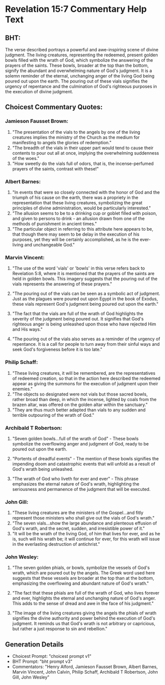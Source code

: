 # Revelation 15:7 Commentary Help Text

## BHT:
The verse described portrays a powerful and awe-inspiring scene of divine judgment. The living creatures, representing the redeemed, present golden bowls filled with the wrath of God, which symbolize the answering of the prayers of the saints. These bowls, broader at the top than the bottom, signify the abundant and overwhelming nature of God's judgment. It is a solemn reminder of the eternal, unchanging anger of the living God being poured out upon the earth. The pouring out of these vials signifies the urgency of repentance and the culmination of God's righteous purposes in the execution of divine judgment.

## Choicest Commentary Quotes:
### Jamieson Fausset Brown:
1. "The presentation of the vials to the angels by one of the living creatures implies the ministry of the Church as the medium for manifesting to angels the glories of redemption."
2. "The breadth of the vials in their upper part would tend to cause their contents to pour out all at once, implying the overwhelming suddenness of the woes."
3. "How sweetly do the vials full of odors, that is, the incense-perfumed prayers of the saints, contrast with these!"

### Albert Barnes:
1. "In events that were so closely connected with the honor of God and the triumph of his cause on the earth, there was a propriety in the representation that these living creatures, symbolizing the great principles of divine administration, would be particularly interested."
2. "The allusion seems to be to a drinking cup or goblet filled with poison, and given to persons to drink - an allusion drawn from one of the methods of punishment in ancient times."
3. "The particular object in referring to this attribute here appears to be, that though there may seem to be delay in the execution of his purposes, yet they will be certainly accomplished, as he is the ever-living and unchangeable God."

### Marvin Vincent:
1. "The use of the word 'vials' or 'bowls' in this verse refers back to Revelation 5:8, where it is mentioned that the prayers of the saints are held in golden bowls. This imagery suggests that the pouring out of the vials represents the answering of these prayers."

2. "The pouring out of the vials can be seen as a symbolic act of judgment. Just as the plagues were poured out upon Egypt in the book of Exodus, these vials represent God's judgment being poured out upon the earth."

3. "The fact that the vials are full of the wrath of God highlights the severity of the judgment being poured out. It signifies that God's righteous anger is being unleashed upon those who have rejected Him and His ways."

4. "The pouring out of the vials also serves as a reminder of the urgency of repentance. It is a call for people to turn away from their sinful ways and seek God's forgiveness before it is too late."

### Philip Schaff:
1. "These living creatures, it will be remembered, are the representatives of redeemed creation, so that in the action here described the redeemed appear as giving the summons for the execution of judgment upon their enemies."
2. "The objects so designated were not vials but those sacred bowls, rather broad than deep, in which the incense, lighted by coals from the brazen altar, was offered on the golden altar within the sanctuary."
3. "They are thus much better adapted than vials to any sudden and terrible outpouring of the wrath of God."

### Archibald T Robertson:
1. "Seven golden bowls...full of the wrath of God" - These bowls symbolize the overflowing anger and judgment of God, ready to be poured out upon the earth. 

2. "Portents of dreadful events" - The mention of these bowls signifies the impending doom and catastrophic events that will unfold as a result of God's wrath being unleashed. 

3. "The wrath of God who liveth for ever and ever" - This phrase emphasizes the eternal nature of God's wrath, highlighting the seriousness and permanence of the judgment that will be executed.

### John Gill:
1. "These living creatures are the ministers of the Gospel...and fitly represent those ministers who shall give out the vials of God's wrath." 
2. "The seven vials...show the large abundance and plenteous effusion of God's wrath, and the secret, sudden, and irresistible power of it." 
3. "It will be the wrath of the living God, of him that lives for ever, and as he is, such will his wrath be; it will continue for ever, for this wrath will issue in the everlasting destruction of antichrist."

### John Wesley:
1. "The seven golden phials, or bowls, symbolize the vessels of God's wrath, which are poured out by the angels. The Greek word used here suggests that these vessels are broader at the top than at the bottom, emphasizing the overflowing and abundant nature of God's wrath." 

2. "The fact that these phials are full of the wrath of God, who lives forever and ever, highlights the eternal and unchanging nature of God's anger. This adds to the sense of dread and awe in the face of his judgment." 

3. "The image of the living creatures giving the angels the phials of wrath signifies the divine authority and power behind the execution of God's judgment. It reminds us that God's wrath is not arbitrary or capricious, but rather a just response to sin and rebellion."


## Generation Details
- Choicest Prompt: "choicest prompt v1"
- BHT Prompt: "bht prompt v3"
- Commentators: "Henry Alford, Jamieson Fausset Brown, Albert Barnes, Marvin Vincent, John Calvin, Philip Schaff, Archibald T Robertson, John Gill, John Wesley"
